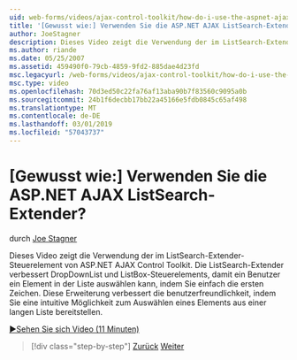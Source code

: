 ```yaml
---
uid: web-forms/videos/ajax-control-toolkit/how-do-i-use-the-aspnet-ajax-listsearch-extender
title: '[Gewusst wie:] Verwenden Sie die ASP.NET AJAX ListSearch-Extender? | Microsoft-Dokumentation'
author: JoeStagner
description: Dieses Video zeigt die Verwendung der im ListSearch-Extender-Steuerelement von ASP.NET AJAX Control Toolkit. Die ListSearch-Extender verbessert DropDownList und L...
ms.author: riande
ms.date: 05/25/2007
ms.assetid: 459490f0-79cb-4859-9fd2-885dae4d23fd
msc.legacyurl: /web-forms/videos/ajax-control-toolkit/how-do-i-use-the-aspnet-ajax-listsearch-extender
msc.type: video
ms.openlocfilehash: 70d3ed50c22fa76af13aba90b7f83560c9095a0b
ms.sourcegitcommit: 24b1f6decbb17bb22a45166e5fdb0845c65af498
ms.translationtype: MT
ms.contentlocale: de-DE
ms.lasthandoff: 03/01/2019
ms.locfileid: "57043737"
---
```

<a name="how-do-i-use-the-aspnet-ajax-listsearch-extender"></a>[Gewusst wie:] Verwenden Sie die ASP.NET AJAX ListSearch-Extender?
====================
durch [Joe Stagner](https://github.com/JoeStagner)

Dieses Video zeigt die Verwendung der im ListSearch-Extender-Steuerelement von ASP.NET AJAX Control Toolkit. Die ListSearch-Extender verbessert DropDownList und ListBox-Steuerelements, damit ein Benutzer ein Element in der Liste auswählen kann, indem Sie einfach die ersten Zeichen. Diese Erweiterung verbessert die benutzerfreundlichkeit, indem Sie eine intuitive Möglichkeit zum Auswählen eines Elements aus einer langen Liste bereitstellen.

[&#9654;Sehen Sie sich Video (11 Minuten)](https://channel9.msdn.com/Blogs/ASP-NET-Site-Videos/how-do-i-use-the-aspnet-ajax-listsearch-extender)

> [!div class="step-by-step"]
> [Zurück](how-do-i-use-the-aspnet-ajax-nobot-control.md)
> [Weiter](how-do-i-use-the-pagingbulletedlist-extender-control.md)
